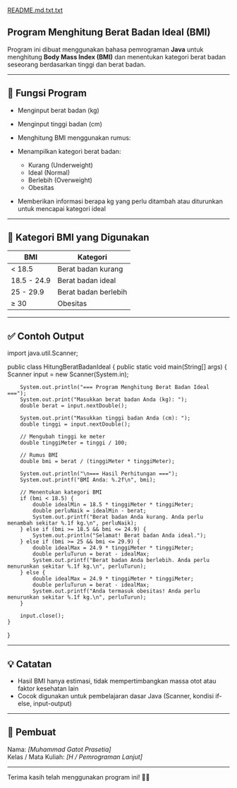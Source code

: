 [README.md.txt.txt](https://github.com/user-attachments/files/23170335/README.md.txt.txt)
## Program Menghitung Berat Badan Ideal (BMI)

Program ini dibuat menggunakan bahasa pemrograman **Java** untuk menghitung **Body Mass Index (BMI)** dan menentukan kategori berat badan seseorang berdasarkan tinggi dan berat badan.

---

## 🧮 Fungsi Program
- Menginput berat badan (kg)
- Menginput tinggi badan (cm)
- Menghitung BMI menggunakan rumus:
- Menampilkan kategori berat badan:
  - Kurang (Underweight)
  - Ideal (Normal)
  - Berlebih (Overweight)
  - Obesitas

- Memberikan informasi berapa kg yang perlu ditambah atau diturunkan untuk mencapai kategori ideal

---

## 📌 Kategori BMI yang Digunakan
| BMI | Kategori |
|-----|----------|
| < 18.5 | Berat badan kurang |
| 18.5 - 24.9 | Berat badan ideal |
| 25 - 29.9 | Berat badan berlebih |
| ≥ 30 | Obesitas |

---

## ✅ Contoh Output
import java.util.Scanner;

public class HitungBeratBadanIdeal {
    public static void main(String[] args) {
        Scanner input = new Scanner(System.in);

        System.out.println("=== Program Menghitung Berat Badan Ideal ===");
        System.out.print("Masukkan berat badan Anda (kg): ");
        double berat = input.nextDouble();

        System.out.print("Masukkan tinggi badan Anda (cm): ");
        double tinggi = input.nextDouble();

        // Mengubah tinggi ke meter
        double tinggiMeter = tinggi / 100;

        // Rumus BMI
        double bmi = berat / (tinggiMeter * tinggiMeter);

        System.out.println("\n=== Hasil Perhitungan ===");
        System.out.printf("BMI Anda: %.2f\n", bmi);

        // Menentukan kategori BMI
        if (bmi < 18.5) {
            double idealMin = 18.5 * tinggiMeter * tinggiMeter;
            double perluNaik = idealMin - berat;
            System.out.printf("Berat badan Anda kurang. Anda perlu menambah sekitar %.1f kg.\n", perluNaik);
        } else if (bmi >= 18.5 && bmi <= 24.9) {
            System.out.println("Selamat! Berat badan Anda ideal.");
        } else if (bmi >= 25 && bmi <= 29.9) {
            double idealMax = 24.9 * tinggiMeter * tinggiMeter;
            double perluTurun = berat - idealMax;
            System.out.printf("Berat badan Anda berlebih. Anda perlu menurunkan sekitar %.1f kg.\n", perluTurun);
        } else {
            double idealMax = 24.9 * tinggiMeter * tinggiMeter;
            double perluTurun = berat - idealMax;
            System.out.printf("Anda termasuk obesitas! Anda perlu menurunkan sekitar %.1f kg.\n", perluTurun);
        }

        input.close();
    }
}

---

## 💡 Catatan
- Hasil BMI hanya estimasi, tidak mempertimbangkan massa otot atau faktor kesehatan lain
- Cocok digunakan untuk pembelajaran dasar Java (Scanner, kondisi if-else, input-output)

---

## 👤 Pembuat
Nama: *[Muhammad Gatot Prasetia]*  
Kelas / Mata Kuliah: *[H / Pemrograman Lanjut]*

---

Terima kasih telah menggunakan program ini! 💪✨
